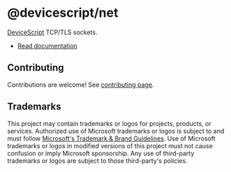 # @devicescript/net

[DeviceScript](https://microsoft.github.io/devicescript/) TCP/TLS sockets.

-   [Read documentation](https://microsoft.github.io/devicescript/developer/net)

## Contributing

Contributions are welcome! See [contributing page](../../CONTRIBUTING.md).

## Trademarks

This project may contain trademarks or logos for projects, products, or services. Authorized use of Microsoft
trademarks or logos is subject to and must follow
[Microsoft's Trademark & Brand Guidelines](https://www.microsoft.com/en-us/legal/intellectualproperty/trademarks/usage/general).
Use of Microsoft trademarks or logos in modified versions of this project must not cause confusion or imply Microsoft sponsorship.
Any use of third-party trademarks or logos are subject to those third-party's policies.
